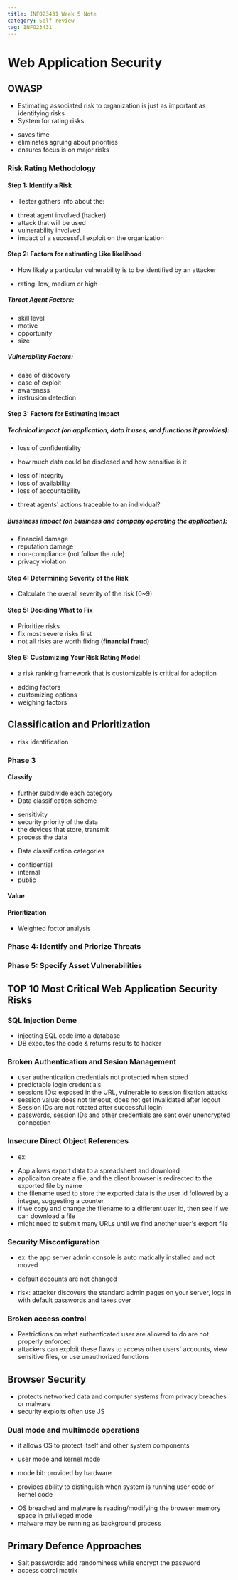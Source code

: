 ```yaml
---
title: INFO23431 Week 5 Note
category: Self-review
tag: INFO23431
---
```

# Web Application Security
## OWASP
* Estimating associated risk to organization is just as important as identifying risks
* System for rating risks:
 - saves time
 - eliminates agruing about priorities
 - ensures focus is on major risks
### Risk Rating Methodology
#### Step 1: Identify a Risk
* Tester gathers info about the:
 - threat agent involved (hacker)
 - attack that will be used
 - vulnerability involved
 - impact of a successful exploit on the organization
#### Step 2: Factors for estimating Like likelihood
* How likely a particular vulnerability is to be identified by an attacker
 - rating: low, medium or high
##### **Threat Agent Factors**:
* skill level
* motive
* opportunity
* size
##### **Vulnerability Factors**:
* ease of discovery
* ease of exploit
* awareness
* instrusion detection
#### Step 3: Factors for Estimating Impact
##### Technical impact (on application, data it uses, and functions it provides):
* loss of confidentiality
- how much data could be disclosed and how sensitive is it
* loss of integrity
* loss of availability
* loss of accountability
- threat agents' actions traceable to an individual?
##### Bussiness impact (on business and company operating the application):
* financial damage
* reputation damage
* non-compliance (not follow the rule)
* privacy violation
#### Step 4: Determining Severity of the Risk
* Calculate the overall severity of the risk (0~9)
#### Step 5: Deciding What to Fix
* Prioritize risks
* fix most severe risks first
* not all risks are worth fixing (**financial fraud**)
#### Step 6: Customizing Your Risk Rating Model
* a risk ranking framework that is customizable is critical for adoption
 - adding factors
 - customizing options
 - weighing factors

## Classification and Prioritization
* risk identification
### Phase 3
#### Classify
* further subdivide each category
* Data classification scheme
 - sensitivity
 - security priority of the data
 - the devices that store, transmit
 - process the data
* Data classification categories
 - confidential
 - internal
 - public
#### Value
#### Prioritization
* Weighted foctor analysis
### Phase 4: Identify and Priorize Threats
### Phase 5: Specify Asset Vulnerabilities

## TOP 10 Most Critical Web Application Security Risks
### SQL Injection Deme
* injecting SQL code into a database
* DB executes the code & returns results to hacker
### Broken Authentication and Sesion Management
* user authentication credentials not protected when stored
* predictable login credentials
* sessions IDs: exposed in the URL, vulnerable to session fixation attacks
* session value: does not timeout, does not get invalidated after logout
* Session IDs are not rotated after successful login
* passwords, session IDs and other credentials are sent over unencrypted connection
### Insecure Direct Object References
* ex:
- App allows export data to a spreadsheet and download
- applicaiton create a file, and the client browser is redirected to the exported file by name
- the filename used to store the exported data is the user id followed by a integer, suggesting a counter
- if we copy and change the filename to a different user id, then see if we can download a file
- might need to submit many URLs until we find another user's export file
### Security Misconfiguration
* ex: the app server admin console is auto matically installed and not moved
- default accounts are not changed
* risk: attacker discovers the standard admin pages on your server, logs in with default passwords and takes over
### Broken access control
* Restrictions on what authenticated user are allowed to do are not properly enforced
* attackers can exploit these flaws to access other users' accounts, view sensitive files, or use unauthorized functions

## Browser Security
* protects networked data and computer systems from privacy breaches or malware
* security exploits often use JS
### Dual mode and multimode operations
* it allows OS to protect itself and other system components
- user mode and kernel mode
* mode bit: provided by hardware
- provides ability to distinguish when system is running user code or kernel code
* OS breached and malware is reading/modifying the browser memory space in privileged mode
* malware may be running as background process

## Primary Defence Approaches
* Salt passwords: add randominess while encrypt the password
* access cotrol matrix